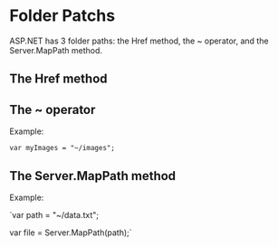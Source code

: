 # Folder Patchs
ASP.NET has 3 folder paths: the Href method, the ~ operator, and the Server.MapPath method.

## The Href method

## The ~ operator
Example:

`var myImages = "~/images";`
## The Server.MapPath method
Example:

`var path = "~/data.txt";

var file = Server.MapPath(path);`
